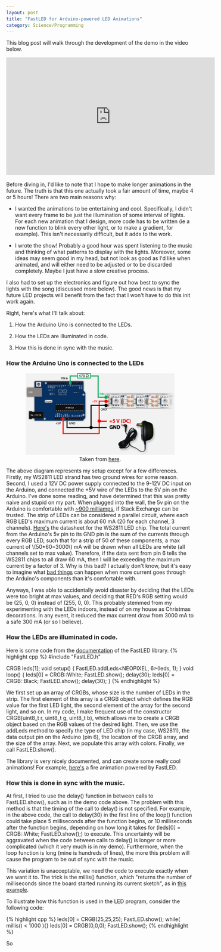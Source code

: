 ```yaml
---
layout: post
title: "FastLED for Arduino-powered LED Animations"
category: Science/Programming
---
```


<script type="text/javascript"
    src="http://cdn.mathjax.org/mathjax/latest/MathJax.js?config=TeX-AMS-MML_HTMLorMML">
</script>


This blog post will walk through the development of the demo in the video below. 

<iframe width="560" height="315" src="https://www.youtube.com/embed/1cJdcc_YAVk" frameborder="0" allowfullscreen></iframe>

Before diving in, I'd like to note that I hope to make longer animations in the future. 
The truth is that this one actually took a fair amount of time, maybe 4 or 5 hours! 
There are two main reasons why: 
    
- I wanted the animations to be entertaining and cool. Specifically, I didn't want every frame to be just the illumination of some 
    interval of lights. For each new animation that I design, more code has to be written (ie a new function to blink
    every other light, or to make a gradient, for example). This isn't necessarily difficult, but it adds to the work.
    
- I wrote the show! Probably a good hour was spent listening to the music and thinking of what patterns to display with
    the lights. Moreover, some ideas may seem good in my head, but not look as good as I'd like when animated, and will either need
    to be adjusted or to be discarded completely. Maybe I just have a slow creative process. 
    
I also had to set up the electronics and figure out how best to sync the lights with the song (discussed more below). 
The good news is that my future LED projects will benefit from the fact that I won't have to do this init work again. 

Right, here's what I'll talk about:

1) How the Arduino Uno is connected to the LEDs.
   
2) How the LEDs are illuminated in code.
   
3) How this is done in sync with the music.
   
### How the Arduino Uno is connected to the LEDs
<div style="text-align:center;" >
<figure>
<a href="/images/arduino/arduino.jpg">
<img style="width:400px;" src="/images/arduino/arduino.jpg" />
</a>
<figcaption>Taken from <a href="http://www.tweaking4all.com/hardware/arduino/arduino-ws2812-led/"> here</a>. </figcaption>
</figure>
</div>

The above diagram represents my setup except for a few differences. Firstly, my WS2811 LED strand has two ground wires for some reason. Second, I used a 12V DC power supply connected to the 9-12V DC input on the Arduino, and connected the +5V wire of the LEDs to the 5V pin on the Arduino. I've done some reading, and have determined that this was pretty naive and stupid on my part. When plugged into the wall, the 5v pin on the Arduino is comfortable with [~900 milliamps](http://electronics.stackexchange.com/questions/67092/how-much-current-can-i-draw-from-the-arduinos-pins), if Stack Exchange can be trusted. The strip of LEDs can be considered a parallel circuit, where each RGB LED's maximum current is about 60 mA (20 for each channel, 3 channels). [Here's](https://cdn-shop.adafruit.com/datasheets/WS2811.pdf) the datasheet for the WS2811 LED chip. The total current from the Arduino's 5v pin to its GND pin is the sum of the currents through every RGB LED, such that for a strip of 50 of these components, a max current of \\(50*60=3000\\) mA will be drawn when all LEDs are white (all channels set to max value). Therefore, if the data sent from pin 6 tells the WS2811 chips to all draw 60 mA, then I will be exceeding the maximum current by a factor of 3. Why is this bad? I actually don't know, but it's easy to imagine what [bad things](https://www.youtube.com/watch?v=6-_AgqpjOiU) can happen when more current goes through the Arduino's components than it's comfortable with. 

Anyways, I was able to accidentally avoid disaster by deciding that the LEDs were too bright at max values, and deciding that RED's RGB setting would be (25, 0, 0) instead of (255, 0, 0). This probably stemmed from my experimenting with the LEDs indoors, instead of on my house as Christmas decorations. In any event, it reduced the max current draw from 3000 mA to a safe 300 mA (or so I believe). 

###  How the LEDs are illuminated in code.

Here is some code from the [documentation](https://github.com/FastLED/FastLED/wiki/Overview) of the FastLED library. 
{% highlight cpp %}
#include "FastLED.h"

CRGB leds[1];
void setup() { FastLED.addLeds<NEOPIXEL, 6>(leds, 1); }
void loop() { 
    leds[0] = CRGB::White; FastLED.show(); delay(30); 
    leds[0] = CRGB::Black; FastLED.show(); delay(30);
}
{% endhighlight %}

We first set up an array of CRGBs, whose size is the number of LEDs in the strip. The first element of this array is a CRGB object which defines the RGB value for the first LED light, the second element of the array for the second light, and so on. In my code, I make frequent use of the constructor CRGB(uint8_t r, uint8_t g, uint8_t b), which allows me to create a CRGB object based on the RGB values of the desired light. Then, we use the addLeds method to specify the type of LED chip (in my case, WS2811), the data output pin on the Arduino (pin 6), the location of the CRGB array, and the size of the array. Next, we populate this array with colors. Finally, we call FastLED.show(). 

The library is very nicely documented, and can create some really cool animations! For example, [here's](https://www.youtube.com/watch?v=bLmP94tx1do) a fire animation powered by FastLED. 

### How this is done in sync with the music.

At first, I tried to use the delay() function in between calls to FastLED.show(), such as in the demo code above. The problem with this method is that the timing of the call to delay() is not specified. For example, in the above code, the call to delay(30) in the first line of the loop() function could take place 5 milliseconds after the function begins, or 10 milliseconds after the function begins, depending on how long it takes for (leds[0] = CRGB::White; FastLED.show();) to execute. 
This uncertainty will be aggravated when the code between calls to delay() is longer or more complicated (which it very much is in my demo). Furthermore, when the loop function is long (mine is hundreds of lines), the more this problem will cause the program to be out of sync with the music. 

This variation is unacceptable, we need the code to execute exactly when we want it to. The trick is the millis() function, which "returns the number of milliseconds since the board started running its current sketch", as in [this example](https://www.arduino.cc/en/Tutorial/BlinkWithoutDelay). 

To illustrate how this function is used in the LED program, consider the following code:

{% highlight cpp %}
leds[0] = CRGB(25,25,25);
FastLED.show();
while( millis() < 1000 ){}
leds[0] = CRGB(0,0,0);
FastLED.show();
{% endhighlight %}

So

